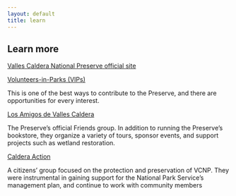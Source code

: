 ```yaml
---
layout: default
title: learn
---
```


## Learn more 

[Valles Caldera National Preserve official site](https://www.nps.gov/vall/)

[Volunteers-in-Parks (VIPs)](https://www.nps.gov/getinvolved/volunteer.htm) 

This is one of the best ways to contribute to the Preserve, and there are opportunities for every interest.

[Los Amigos de Valles Caldera](https://www.losamigosdevallescaldera.org) 

The Preserve’s official Friends group. In addition to running the Preserve’s bookstore, they organize a variety of tours, sponsor events, and support projects such as wetland restoration.

[Caldera Action](https://caldera-action.org)

A citizens’ group focused on the protection and preservation of VCNP. They were instrumental in gaining support for the National Park Service’s management plan, and continue to work with community members

